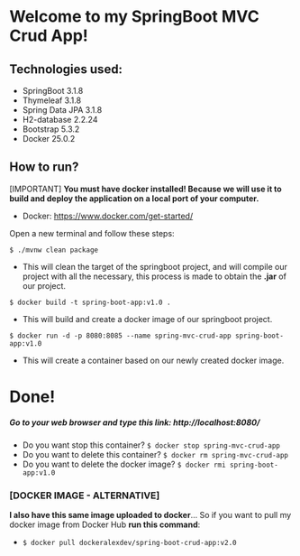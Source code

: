 
# Welcome to my SpringBoot MVC Crud App!

## Technologies used:
* SpringBoot 3.1.8
* Thymeleaf 3.1.8
* Spring Data JPA 3.1.8
* H2-database 2.2.24
* Bootstrap 5.3.2
* Docker 25.0.2


## How to run?
[IMPORTANT] **You must have docker installed! Because we will use it to build and deploy the application on a local port of your computer.**
* Docker: https://www.docker.com/get-started/

Open a new terminal and follow these steps:

``` $ ./mvnw clean package ```
- This will clean the target of the springboot project, and will compile our project with all the necessary, this process is made to obtain the **.jar** of our project.

``` $ docker build -t spring-boot-app:v1.0 .  ```
- This will build and create a docker image of our springboot project.

``` $ docker run -d -p 8080:8085 --name spring-mvc-crud-app spring-boot-app:v1.0 ```
- This will create a container based on our newly created docker image.

# Done!
##### Go to your web browser and type this link:  http://localhost:8080/

* Do you want stop this container? ``` $ docker stop spring-mvc-crud-app  ```
* Do you want to delete this container? ``` $ docker rm spring-mvc-crud-app ```
* Do you want to delete the docker image? ``` $ docker rmi spring-boot-app:v1.0 ```


### **[DOCKER IMAGE - ALTERNATIVE]**
**I also have this same image uploaded to docker**... So if you want to pull my docker image from Docker Hub **run this command**:
* ``` $ docker pull dockeralexdev/spring-boot-crud-app:v2.0 ```